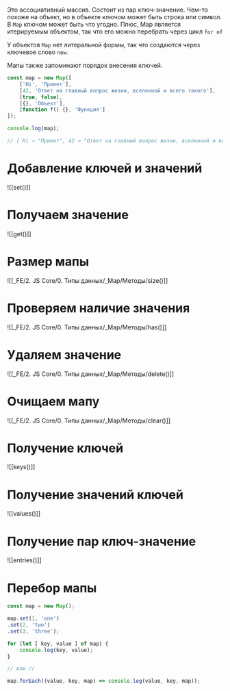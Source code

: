 ```table-of-contents
```

Это ассоциативный массив. Состоит из пар ключ-значение. Чем-то похоже на объект, но в объекте ключом может быть строка или символ. В `Map` ключом может быть что угодно. Плюс, Map является итерируемым объектом, так что его можно перебрать через цикл `for of`

У объектов `Map` нет литеральной формы, так что создаются через ключевое слово `new`.

Мапы также запоминают порядок внесения ключей. 

```js
const map = new Map([
	['Hi', 'Привет'],
	[42, 'Ответ на главный вопрос жизни, вселенной и всего такого'],
	[true, false],
	[{}, 'Объект'],
	[function f() {}, 'Функция']
]);

console.log(map);

// { Hi → "Привет", 42 → "Ответ на главный вопрос жизни, вселенной и всего такого", true → false, {} → "Объект", f() → "Функция" }
```

# Добавление ключей и значений
![[set()]]
# Получаем значение

![[get()]]

# Размер мапы

![[_FE/2. JS Core/0. Типы данных/_Map/Методы/size()]]
# Проверяем наличие значения

![[_FE/2. JS Core/0. Типы данных/_Map/Методы/has()]]

# Удаляем значение

![[_FE/2. JS Core/0. Типы данных/_Map/Методы/delete()]]

# Очищаем мапу

![[_FE/2. JS Core/0. Типы данных/_Map/Методы/clear()]]

# Получение ключей

![[keys()]]

# Получение значений ключей
![[values()]]

# Получение пар ключ-значение

![[entries()]]

# Перебор мапы

```js
const map = new Map();

map.set(1, 'one')
.set(2, 'two')
.set(3, 'three');

for (let [ key, value ] of map) {
	console.log(key, value);
}

// или //

map.forEach((value, key, map) => console.log(value, key, map));
```

